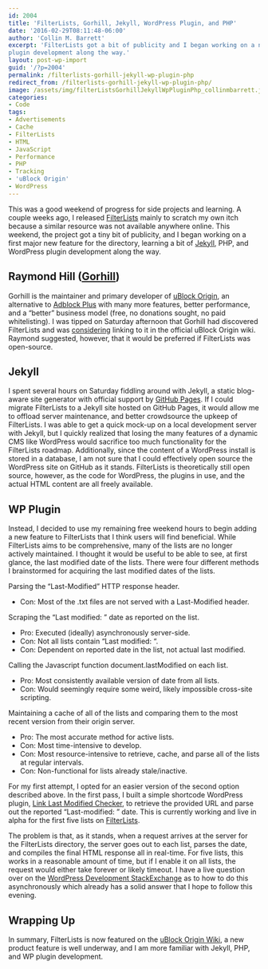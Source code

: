 ```yaml
---
id: 2004
title: 'FilterLists, Gorhill, Jekyll, WordPress Plugin, and PHP'
date: '2016-02-29T08:11:48-06:00'
author: 'Collin M. Barrett'
excerpt: 'FilterLists got a bit of publicity and I began working on a new feature, learning Jekyll, PHP, and WordPress
plugin development along the way.'
layout: post-wp-import
guid: '/?p=2004'
permalink: /filterlists-gorhill-jekyll-wp-plugin-php
redirect_from: /filterlists-gorhill-jekyll-wp-plugin-php/
image: /assets/img/filterListsGorhillJekyllWpPluginPhp_collinmbarrett.jpg
categories:
- Code
tags:
- Advertisements
- Cache
- FilterLists
- HTML
- JavaScript
- Performance
- PHP
- Tracking
- 'uBlock Origin'
- WordPress
---
```


This was a good weekend of progress for side projects and learning. A couple weeks ago, I released
[FilterLists](https://filterlists.com/) mainly to scratch my own itch because a similar resource was not available
anywhere online. This weekend, the project got a tiny bit of publicity, and I began working on a first major new feature
for the directory, learning a bit of [Jekyll](https://jekyllrb.com/), PHP, and WordPress plugin development along the
way.

## Raymond Hill ([Gorhill](https://github.com/gorhill "Raymond Hill - GitHub"))

Gorhill is the maintainer and primary developer of [uBlock Origin](https://github.com/gorhill/uBlock "GitHub"), an
alternative to [Adblock Plus](https://adblockplus.org/) with many more features, better performance, and a “better”
business model (free, no donations sought, no paid whitelisting). I was tipped on Saturday afternoon that Gorhill had
discovered FilterLists and was [considering](https://github.com/gorhill/uBlock/issues/1432#issuecomment-189686064
"uBlock Origin - GitHub Issues") linking to it in the official uBlock Origin wiki. Raymond suggested, however, that it
would be preferred if FilterLists was open-source.

## Jekyll

I spent several hours on Saturday fiddling around with Jekyll, a static blog-aware site generator with official support
by [GitHub Pages](https://pages.github.com/). If I could migrate FilterLists to a Jekyll site hosted on GitHub Pages, it
would allow me to offload server maintenance, and better crowdsource the upkeep of FilterLists. I was able to get a
quick mock-up on a local development server with Jekyll, but I quickly realized that losing the many features of a
dynamic CMS like WordPress would sacrifice too much functionality for the FilterLists roadmap. Additionally, since the
content of a WordPress install is stored in a database, I am not sure that I could effectively open source the WordPress
site on GitHub as it stands. FilterLists is theoretically still open source, however, as the code for WordPress, the
plugins in use, and the actual HTML content are all freely available.

## WP Plugin

Instead, I decided to use my remaining free weekend hours to begin adding a new feature to FilterLists that I think
users will find beneficial. While FilterLists aims to be comprehensive, many of the lists are no longer actively
maintained. I thought it would be useful to be able to see, at first glance, the last modified date of the lists.
There were four different methods I brainstormed for acquiring the last modified dates of the lists.

Parsing the “Last-Modified” HTTP response header.

- Con: Most of the .txt files are not served with a Last-Modified header.

Scraping the “Last modified: ” date as reported on the list.

- Pro: Executed (ideally) asynchronously server-side.
- Con: Not all lists contain “Last modified: “.
- Con: Dependent on reported date in the list, not actual last modified.

Calling the Javascript function document.lastModified on each list.

- Pro: Most consistently available version of date from all lists.
- Con: Would seemingly require some weird, likely impossible cross-site scripting.

Maintaining a cache of all of the lists and comparing them to the most recent version from their origin server.

- Pro: The most accurate method for active lists.
- Con: Most time-intensive to develop.
- Con: Most resource-intensive to retrieve, cache, and parse all of the lists at regular intervals.
- Con: Non-functional for lists already stale/inactive.

For my first attempt, I opted for an easier version of the second option described above. In the first pass, I built a
simple shortcode WordPress plugin, [Link Last Modified
Checker](https://github.com/collinbarrett/link-last-modified-checker "GitHub"), to retrieve the provided URL and parse
out the reported “Last-modified: ” date. This is currently working and live in alpha for the first five lists on
[FilterLists](https://filterlists.com/).

The problem is that, as it stands, when a request arrives at the server for the FilterLists directory, the server goes
out to each list, parses the date, and compiles the final HTML response all in real-time. For five lists, this works in
a reasonable amount of time, but if I enable it on all lists, the request would either take forever or likely timeout. I
have a live question over on the [WordPress Development
StackExchange](https://wordpress.stackexchange.com/questions/219224/how-to-periodically-scrape-and-cache-strings-from-remote-txt-files-my-first-p
"How to periodically scrape and cache strings from remote txt files.") as to how to do this asynchronously which already
has a solid answer that I hope to follow this evening.

## Wrapping Up

In summary, FilterLists is now featured on the [uBlock Origin
Wiki](https://github.com/gorhill/uBlock/wiki/Filter-lists-from-around-the-web "GitHub"), a new product feature is well
underway, and I am more familiar with Jekyll, PHP, and WP plugin development.